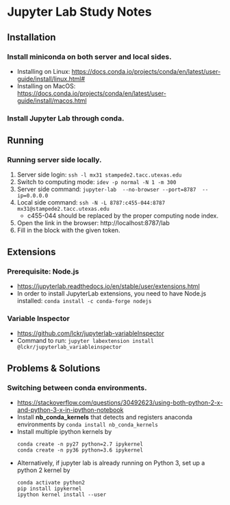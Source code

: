 # Jupyter Lab Study Notes

## Installation

### Install miniconda on both server and local sides.

* Installing on Linux: https://docs.conda.io/projects/conda/en/latest/user-guide/install/linux.html#
* Installing on MacOS: https://docs.conda.io/projects/conda/en/latest/user-guide/install/macos.html

### Install Jupyter Lab through conda.


## Running

### Running server side locally.

1. Server side login: ```ssh -l mx31 stampede2.tacc.utexas.edu```
2. Switch to computing mode: ```idev -p normal -N 1 -m 300```
3. Server side command: ```jupyter-lab  --no-browser --port=8787  --ip=0.0.0.0 ```
4. Local side command: ```ssh -N -L 8787:c455-044:8787 mx31@stampede2.tacc.utexas.edu``` 
   * c455-044 should be replaced by the proper computing node index.
5. Open the link in the browser: http://localhost:8787/lab
6. Fill in the block with the given token.


## Extensions

### Prerequisite: Node.js

* https://jupyterlab.readthedocs.io/en/stable/user/extensions.html
* In order to install JupyterLab extensions, you need to have Node.js installed:
```conda install -c conda-forge nodejs```

### Variable Inspector

* https://github.com/lckr/jupyterlab-variableInspector
* Command to run: ```jupyter labextension install @lckr/jupyterlab_variableinspector ```

## Problems & Solutions

### Switching between conda environments.

* https://stackoverflow.com/questions/30492623/using-both-python-2-x-and-python-3-x-in-ipython-notebook
* Install **nb_conda_kernels** that detects and registers anaconda environments by
  ```conda install nb_conda_kernels```
* Install multiple ipython kernels by 
   ```
   conda create -n py27 python=2.7 ipykernel
   conda create -n py36 python=3.6 ipykernel
   ```
* Alternatively, if jupyter lab is already running on Python 3, set up a python 2 kernel by
   ```
   conda activate python2
   pip install ipykernel
   ipython kernel install --user
   ```





